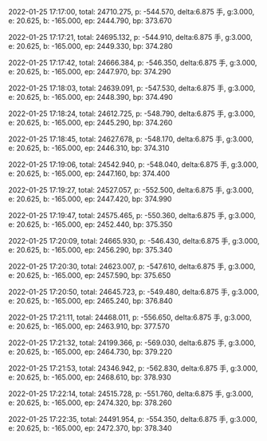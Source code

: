 2022-01-25 17:17:00, total: 24710.275, p: -544.570, delta:6.875 手, g:3.000, e: 20.625, b: -165.000, ep: 2444.790, bp: 373.670

2022-01-25 17:17:21, total: 24695.132, p: -544.910, delta:6.875 手, g:3.000, e: 20.625, b: -165.000, ep: 2449.330, bp: 374.280

2022-01-25 17:17:42, total: 24666.384, p: -546.350, delta:6.875 手, g:3.000, e: 20.625, b: -165.000, ep: 2447.970, bp: 374.290

2022-01-25 17:18:03, total: 24639.091, p: -547.530, delta:6.875 手, g:3.000, e: 20.625, b: -165.000, ep: 2448.390, bp: 374.490

2022-01-25 17:18:24, total: 24612.725, p: -548.790, delta:6.875 手, g:3.000, e: 20.625, b: -165.000, ep: 2445.290, bp: 374.260

2022-01-25 17:18:45, total: 24627.678, p: -548.170, delta:6.875 手, g:3.000, e: 20.625, b: -165.000, ep: 2446.310, bp: 374.310

2022-01-25 17:19:06, total: 24542.940, p: -548.040, delta:6.875 手, g:3.000, e: 20.625, b: -165.000, ep: 2447.160, bp: 374.400

2022-01-25 17:19:27, total: 24527.057, p: -552.500, delta:6.875 手, g:3.000, e: 20.625, b: -165.000, ep: 2447.420, bp: 374.990

2022-01-25 17:19:47, total: 24575.465, p: -550.360, delta:6.875 手, g:3.000, e: 20.625, b: -165.000, ep: 2452.440, bp: 375.350

2022-01-25 17:20:09, total: 24665.930, p: -546.430, delta:6.875 手, g:3.000, e: 20.625, b: -165.000, ep: 2456.290, bp: 375.340

2022-01-25 17:20:30, total: 24623.007, p: -547.610, delta:6.875 手, g:3.000, e: 20.625, b: -165.000, ep: 2457.590, bp: 375.650

2022-01-25 17:20:50, total: 24645.723, p: -549.480, delta:6.875 手, g:3.000, e: 20.625, b: -165.000, ep: 2465.240, bp: 376.840

2022-01-25 17:21:11, total: 24468.011, p: -556.650, delta:6.875 手, g:3.000, e: 20.625, b: -165.000, ep: 2463.910, bp: 377.570

2022-01-25 17:21:32, total: 24199.366, p: -569.030, delta:6.875 手, g:3.000, e: 20.625, b: -165.000, ep: 2464.730, bp: 379.220

2022-01-25 17:21:53, total: 24346.942, p: -562.830, delta:6.875 手, g:3.000, e: 20.625, b: -165.000, ep: 2468.610, bp: 378.930

2022-01-25 17:22:14, total: 24515.728, p: -551.760, delta:6.875 手, g:3.000, e: 20.625, b: -165.000, ep: 2474.320, bp: 378.260

2022-01-25 17:22:35, total: 24491.954, p: -554.350, delta:6.875 手, g:3.000, e: 20.625, b: -165.000, ep: 2472.370, bp: 378.340